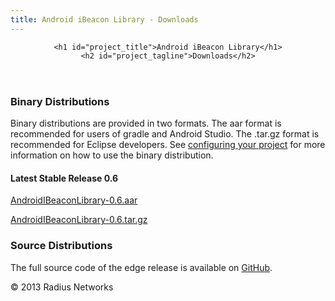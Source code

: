 ```yaml
---
title: Android iBeacon Library - Downloads
---
```


<link rel="stylesheet" type="text/css" media="screen" href="stylesheets/stylesheet.css">

<div id="header_wrap" class="outer">
  <header class="inner">

    <h1 id="project_title">Android iBeacon Library</h1>
    <h2 id="project_tagline">Downloads</h2>

  </header>
</div>

<div id="main_content_wrap" class="outer">
  <section id="main_content" class="inner">

### Binary Distributions

Binary distributions are provided in two formats.  The aar format is recommended for users of gradle and Android Studio.  The .tar.gz format is recommended for Eclipse developers.
See [configuring your project]() for more information on how to use the binary distribution.

#### Latest Stable Release 0.6

[AndroidIBeaconLibrary-0.6.aar](https://s3.amazonaws.com/android-ibeacon-library.radiusnetworks.com/AndroidIBeaconLibrary-0.6.aar)

[AndroidIBeaconLibrary-0.6.tar.gz](https://s3.amazonaws.com/android-ibeacon-library.radiusnetworks.com/AndroidIBeaconLibrary-0.6.tar.gz)

### Source Distributions

The full source code of the edge release is available on [GitHub](https://github.com/RadiusNetworks/android-ibeacon-service). 

  </section>
</div>

<!-- FOOTER  -->
<div id="footer_wrap" class="outer">
  <footer class="inner">
    <p class="copyright">&copy; 2013 Radius Networks</p>
  </footer>
</div>

